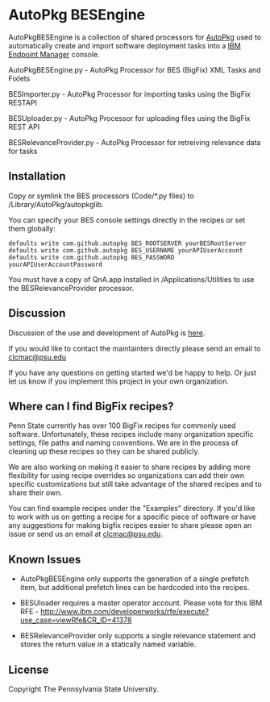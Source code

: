 AutoPkg BESEngine
=======

AutoPkgBESEngine is a collection of shared processors for [AutoPkg](https://github.com/autopkg/autopkg) used to automatically create and import software deployment tasks into a [IBM Endpoint Manager](http://www.ibm.com/software/tivoli/solutions/endpoint-manager/) console.

AutoPkgBESEngine.py     - AutoPkg Processor for BES (BigFix) XML Tasks and Fixlets

BESImporter.py          - AutoPkg Processor for importing tasks using the BigFix RESTAPI

BESUploader.py          - AutoPkg Processor for uploading files using the BigFix REST API

BESRelevanceProvider.py - AutoPkg Processor for retreiving relevance data for tasks

Installation
------------

Copy or symlink the BES processors (Code/*.py files) to /Library/AutoPkg/autopkglib.

You can specify your BES console settings directly in the recipes or set them globally:

```
defaults write com.github.autopkg BES_ROOTSERVER yourBESRootServer
defaults write com.github.autopkg BES_USERNAME yourAPIUserAccount
defaults write com.github.autopkg BES_PASSWORD yourAPIUserAccountPassword
```

You must have a copy of QnA.app installed in /Applications/Utilities to use the BESRelevanceProvider processor.

Discussion
----------

Discussion of the use and development of AutoPkg is [here](http://groups.google.com/group/autopkg-discuss).

If you would like to contact the maintainters directly please send an email to clcmac@psu.edu

If you have any questions on getting started we'd be happy to help. Or just let us know if you implement this project in your own organization.

Where can I find BigFix recipes?
----------

Penn State currently has over 100 BigFix recipes for commonly used software. Unfortunately, these recipes include many organization specific settings, file paths and naming conventions. We are in the process of cleaning up these recipes so they can be shared publicly.

We are also working on making it easier to share recipes by adding more flexibility for using recipe overrides so organizations can add their own specific customizations but still take advantage of the shared recipes and to share their own.

You can find example recipes under the "Examples" directory. If you'd like to work with us on getting a recipe for a specific piece of software or have any suggestions for making bigfix recipes easier to share please open an issue or send us an email at clcmac@psu.edu.

Known Issues
----------

- AutoPkgBESEngine only supports the generation of a single prefetch item, but additional prefetch lines can be hardcoded into the recipes.

- BESUloader requires a master operator account. Please vote for this IBM RFE - http://www.ibm.com/developerworks/rfe/execute?use_case=viewRfe&CR_ID=41378

- BESRelevanceProvider only supports a single relevance statement and stores the return value in a statically named variable.


License
----------

Copyright The Pennsylvania State University.

